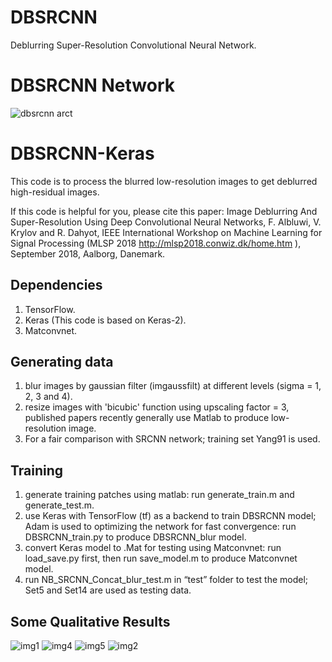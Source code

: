 
# DBSRCNN
Deblurring Super-Resolution Convolutional Neural Network.

# DBSRCNN Network 

![dbsrcnn arct](https://user-images.githubusercontent.com/16929158/45629859-4bd2dc80-ba8f-11e8-82f4-409c28a32777.png)

# DBSRCNN-Keras

This code is to process the blurred low-resolution images to get deblurred high-residual images.

If this code is helpful for you, please cite this paper: Image Deblurring And Super-Resolution Using Deep Convolutional Neural Networks,
F. Albluwi, V. Krylov and R. Dahyot, IEEE International Workshop on Machine Learning for Signal Processing (MLSP 2018 <http://mlsp2018.conwiz.dk/home.htm> ), September 2018, Aalborg, Danemark.

## Dependencies

1. TensorFlow.
2. Keras (This code is based on Keras-2).
3. Matconvnet.  

## Generating data

1. blur images by gaussian filter (imgaussfilt) at different levels (sigma = 1, 2, 3 and 4).
2. resize images with 'bicubic' function using upscaling factor = 3, published papers recently generally use Matlab to produce low-resolution image.
3. For a fair comparison with SRCNN network; training set Yang91 is used.

## Training

1. generate training patches using matlab: run generate_train.m and generate_test.m.
2. use Keras with TensorFlow (tf) as a backend to train DBSRCNN model; Adam is used to optimizing the network for fast convergence: run DBSRCNN_train.py to produce DBSRCNN_blur model. 
3. convert Keras model to .Mat for testing using Matconvnet: run load_save.py first, then run save_model.m to produce Matconvnet model. 
4. run NB_SRCNN_Concat_blur_test.m in “test” folder to test the model; Set5 and Set14 are used as testing data.

## Some Qualitative Results

![img1](https://user-images.githubusercontent.com/16929158/46291571-c408ca00-c586-11e8-8c42-28ca32f50a6f.png)
![img4](https://user-images.githubusercontent.com/16929158/46292200-33cb8480-c588-11e8-8ebe-1e964e7aa094.png)
![img5](https://user-images.githubusercontent.com/16929158/46292284-670e1380-c588-11e8-8c68-acc9844df88c.png)
![img2](https://user-images.githubusercontent.com/16929158/46291577-c66b2400-c586-11e8-961a-05f9819e317e.png)
